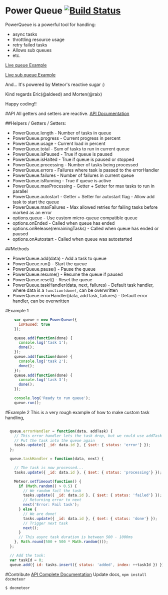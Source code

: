 Power Queue [![Build Status](https://travis-ci.org/CollectionFS/Meteor-powerqueue.png?branch=master)](https://travis-ci.org/CollectionFS/Meteor-powerqueue)
=========

PowerQueue is a powerful tool for handling:
* async tasks
* throttling resource usage
* retry failed tasks
* Allows sub queues
* etc.

[Live queue Example](http://power-queue-test.meteor.com)

[Live sub queue Example](http://power-queue-sub-test.meteor.com)

And... It's powered by Meteor's reactive sugar :)

Kind regards Eric(@aldeed) and Morten(@raix)

Happy coding!!

#API
All getters and setters are reactive.
[API Documentation](api.md)

##Helpers / Getters / Setters:
* PowerQueue.length - Number of tasks in queue
* PowerQueue.progress - Current progress in percent
* PowerQueue.usage - Current load in percent
* PowerQueue.total - Sum of tasks to run in current queue
* PowerQueue.isPaused - True if queue is paused
* PowerQueue.isHalted - True if queue is paused or stopped
* PowerQueue.processing - Number of tasks being processed
* PowerQueue.errors - Failures where task is passed to the errorHandler
* PowerQueue.failures - Number of failures in current queue
* PowerQueue.isRunning - True if queue is active
* PowerQueue.maxProcessing - Getter + Setter for max tasks to run in parallel
* PowerQueue.autostart - Getter + Setter for autostart flag - Allow add task to start the queue
* PowerQueue.maxFailures - Max allowed retries for failing tasks before marked as an error
* options.queue - Use custom micro-queue compatible queue
* options.onEnded - Called when queue has ended
* options.onRelease(remainingTasks) - Called when queue has ended or paused
* options.onAutostart - Called when queue was autostarted

##Methods
* PowerQueue.add(data) - Add a task to queue
* PowerQueue.run() - Start the queue
* PowerQueue.pause() - Pause the queue
* PowerQueue.resume() - Resume the queue if paused
* PowerQueue.reset() - Reset the queue
* PowerQueue.taskHandler(data, next, failures) - Default task handler, where data is a `function(done)`, can be overwritten
* PowerQueue.errorHandler(data, addTask, failures) - Default error handler, can be overwritten

#Example 1
```js
    var queue = new PowerQueue({
      isPaused: true
    });

    queue.add(function(done) {
      console.log('task 1');
      done();
    });
    queue.add(function(done) {
      console.log('task 2');
      done();
    });
    queue.add(function(done) {
      console.log('task 3');
      done();
    });

    console.log('Ready to run queue');
    queue.run();
```

#Example 2
This is a very rough example of how to make custom task handling,
```js

  queue.errorHandler = function(data, addTask) {
    // This error handler lets the task drop, but we could use addTask to
    // Put the task into the queue again
    tasks.update({ _id: data.id }, { $set: { status: 'error'} });
  };

  queue.taskHandler = function(data, next) {

    // The task is now processed...
    tasks.update({ _id: data.id }, { $set: { status: 'processing'} });

    Meteor.setTimeout(function() {
      if (Math.random() > 0.5) {
        // We random fail the task
        tasks.update({ _id: data.id }, { $set: { status: 'failed'} });
        // Returning error to next
        next('Error: Fail task');
      } else {
        // We are done!
        tasks.update({ _id: data.id }, { $set: { status: 'done'} });
        // Trigger next task
        next();
      }
      // This async task duration is between 500 - 1000ms
    }, Math.round(500 + 500 * Math.random()));
  };

  // Add the task:
  var taskId = 0;
  queue.add({ id: tasks.insert({ status: 'added', index: ++taskId }) });
```

#Contribute
[API Complete Documentation](internal.api.md)
Update docs, `npm install docmeteor`
```bash
$ docmeteor
```
